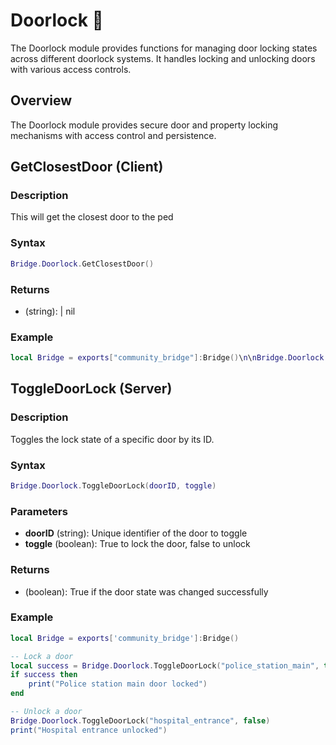 # Doorlock 🚪

<!--META
nav: true
toc: true
description: The Doorlock module provides functions for managing door locking states across different doorlock systems. It handles locking and unlocking doors with various access controls.
-->

The Doorlock module provides functions for managing door locking states across different doorlock systems. It handles locking and unlocking doors with various access controls.

## Overview

The Doorlock module provides secure door and property locking mechanisms with access control and persistence.

## GetClosestDoor (Client)

### Description
This will get the closest door to the ped

### Syntax
```lua
Bridge.Doorlock.GetClosestDoor()
```

### Returns
- (string): | nil

### Example
```lua
local Bridge = exports["community_bridge"]:Bridge()\n\nBridge.Doorlock.GetClosestDoor()
```

## ToggleDoorLock (Server)

### Description
Toggles the lock state of a specific door by its ID.

### Syntax
```lua
Bridge.Doorlock.ToggleDoorLock(doorID, toggle)
```

### Parameters
- **doorID** (string): Unique identifier of the door to toggle
- **toggle** (boolean): True to lock the door, false to unlock

### Returns
- (boolean): True if the door state was changed successfully

### Example
```lua
local Bridge = exports['community_bridge']:Bridge()

-- Lock a door
local success = Bridge.Doorlock.ToggleDoorLock("police_station_main", true)
if success then
    print("Police station main door locked")
end

-- Unlock a door
Bridge.Doorlock.ToggleDoorLock("hospital_entrance", false)
print("Hospital entrance unlocked")
```

